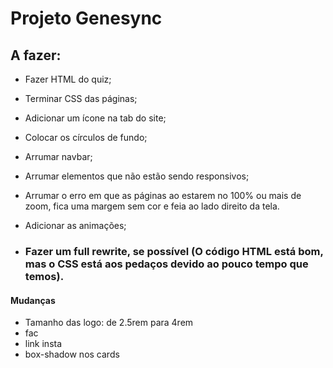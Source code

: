 # Projeto Genesync

## A fazer:

- Fazer HTML do quiz;
- Terminar CSS das páginas;
- Adicionar um ícone na tab do site;
- Colocar os círculos de fundo;
- Arrumar navbar;
- Arrumar elementos que não estão sendo responsivos;
- Arrumar o erro em que as páginas ao estarem no 100% ou mais de zoom, fica uma margem sem cor e feia ao lado direito da tela.
- Adicionar as animações;

- ### Fazer um full rewrite, se possível (O código HTML está bom, mas o CSS está aos pedaços devido ao pouco tempo que temos).

#### Mudanças

- Tamanho das logo: de 2.5rem para 4rem
- fac 
- link insta
- box-shadow nos cards
